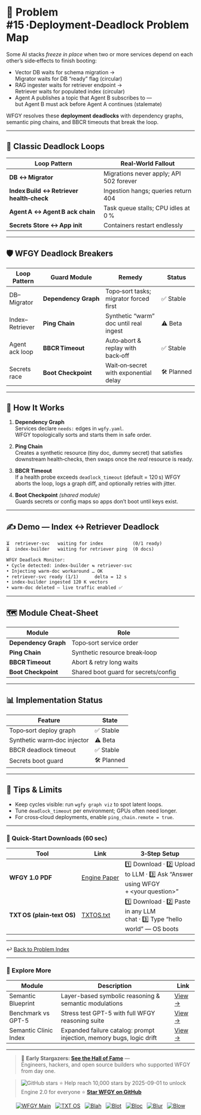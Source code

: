# 📒 Problem #15 ·Deployment‑Deadlock Problem Map

Some AI stacks *freeze in place* when two or more services depend on each
other’s side‑effects to finish booting:

* Vector DB waits for schema migration →  
  Migrator waits for DB “ready” flag (circular)
* RAG ingester waits for retriever endpoint →  
  Retriever waits for populated index (circular)
* Agent A publishes a topic that Agent B subscribes to —  
  but Agent B must ack before Agent A continues (stalemate)

WFGY resolves these **deployment deadlocks** with dependency graphs, semantic
ping chains, and BBCR timeouts that break the loop.

---

## 🚨 Classic Deadlock Loops

| Loop Pattern                             | Real‑World Fallout                       |
| --------------------------------------- | ---------------------------------------- |
| **DB ↔ Migrator**                       | Migrations never apply; API 502 forever  |
| **Index Build ↔ Retriever health‑check** | Ingestion hangs; queries return 404      |
| **Agent A ↔ Agent B ack chain**         | Task queue stalls; CPU idles at 0 %      |
| **Secrets Store ↔ App init**            | Containers restart endlessly             |

---

## 🛡️ WFGY Deadlock Breakers

| Loop Pattern              | Guard Module            | Remedy                                   | Status |
| ------------------------- | ----------------------- | ---------------------------------------- | ------ |
| DB–Migrator               | **Dependency Graph**    | Topo‑sort tasks; migrator forced first   | ✅ Stable |
| Index–Retriever           | **Ping Chain**          | Synthetic “warm” doc until real ingest   | ⚠️ Beta |
| Agent ack loop            | **BBCR Timeout**        | Auto‑abort & replay with back‑off        | ✅ Stable |
| Secrets race              | **Boot Checkpoint**     | Wait‑on‑secret with exponential delay    | 🛠 Planned |

---

## 📝 How It Works

1. **Dependency Graph**  
   Services declare `needs:` edges in `wgfy.yaml`.  
   WFGY topologically sorts and starts them in safe order.

2. **Ping Chain**  
   Creates a synthetic resource (tiny doc, dummy secret) that satisfies
   downstream health‑checks, then swaps once the *real* resource is ready.

3. **BBCR Timeout**  
   If a health probe exceeds `deadlock_timeout` (default = 120 s) WFGY aborts
   the loop, logs a graph diff, and optionally retries with jitter.

4. **Boot Checkpoint** *(shared module)*  
   Guards secrets or config maps so apps don’t boot until keys exist.

---

## ✍️ Demo — Index ↔ Retriever Deadlock

```txt
⏳  retriever‑svc   waiting for index           (0/1 ready)
⏳  index‑builder   waiting for retriever ping  (0 docs)

WFGY Deadlock Monitor:
• Cycle detected: index‑builder ⇆ retriever‑svc
• Injecting warm‑doc workaround … OK
• retriever‑svc ready (1/1)      delta = 12 s
• index‑builder ingested 120 K vectors
• warm‑doc deleted — live traffic enabled ✅
````

---

## 🗺️ Module Cheat‑Sheet

| Module               | Role                                 |
| -------------------- | ------------------------------------ |
| **Dependency Graph** | Topo‑sort service order              |
| **Ping Chain**       | Synthetic resource break‑loop        |
| **BBCR Timeout**     | Abort & retry long waits             |
| **Boot Checkpoint**  | Shared boot guard for secrets/config |

---

## 📊 Implementation Status

| Feature                     | State      |
| --------------------------- | ---------- |
| Topo‑sort deploy graph      | ✅ Stable   |
| Synthetic warm‑doc injector | ⚠️ Beta    |
| BBCR deadlock timeout       | ✅ Stable   |
| Secrets boot guard          | 🛠 Planned |

---

## 📝 Tips & Limits

* Keep cycles visible: run `wgfy graph viz` to spot latent loops.
* Tune `deadlock_timeout` per environment; GPUs often need longer.
* For cross‑cloud deployments, enable `ping_chain.remote = true`.

---

### 🔗 Quick‑Start Downloads (60 sec)

| Tool                       | Link                                                | 3‑Step Setup                                                                      |
| -------------------------- | --------------------------------------------------- | --------------------------------------------------------------------------------- |
| **WFGY 1.0 PDF**           | [Engine Paper](https://zenodo.org/records/15630969) | 1️⃣ Download · 2️⃣ Upload to LLM · 3️⃣ Ask “Answer using WFGY + \<your question>” |
| **TXT OS (plain‑text OS)** | [TXTOS.txt](https://zenodo.org/records/15788557)    | 1️⃣ Download · 2️⃣ Paste in any LLM chat · 3️⃣ Type “hello world” — OS boots      |

---

↩︎ [Back to Problem Index](../README.md)

---

### 🧭 Explore More

| Module                | Description                                              | Link     |
|-----------------------|----------------------------------------------------------|----------|
| Semantic Blueprint    | Layer-based symbolic reasoning & semantic modulations   | [View →](https://github.com/onestardao/WFGY/tree/main/SemanticBlueprint) |
| Benchmark vs GPT-5    | Stress test GPT-5 with full WFGY reasoning suite         | [View →](https://github.com/onestardao/WFGY/tree/main/benchmarks/benchmark-vs-gpt5) |
| Semantic Clinic Index | Expanded failure catalog: prompt injection, memory bugs, logic drift | [View →](./SemanticClinicIndex.md) |

---

> 👑 **Early Stargazers: [See the Hall of Fame](https://github.com/onestardao/WFGY/tree/main/stargazers)** —  
> Engineers, hackers, and open source builders who supported WFGY from day one.

> <img src="https://img.shields.io/github/stars/onestardao/WFGY?style=social" alt="GitHub stars"> ⭐ Help reach 10,000 stars by 2025-09-01 to unlock Engine 2.0 for everyone  ⭐ <strong><a href="https://github.com/onestardao/WFGY">Star WFGY on GitHub</a></strong>


<div align="center">

[![WFGY Main](https://img.shields.io/badge/WFGY-Main-red?style=flat-square)](https://github.com/onestardao/WFGY)
&nbsp;
[![TXT OS](https://img.shields.io/badge/TXT%20OS-Reasoning%20OS-orange?style=flat-square)](https://github.com/onestardao/WFGY/tree/main/OS)
&nbsp;
[![Blah](https://img.shields.io/badge/Blah-Semantic%20Embed-yellow?style=flat-square)](https://github.com/onestardao/WFGY/tree/main/OS/BlahBlahBlah)
&nbsp;
[![Blot](https://img.shields.io/badge/Blot-Persona%20Core-green?style=flat-square)](https://github.com/onestardao/WFGY/tree/main/OS/BlotBlotBlot)
&nbsp;
[![Bloc](https://img.shields.io/badge/Bloc-Reasoning%20Compiler-blue?style=flat-square)](https://github.com/onestardao/WFGY/tree/main/OS/BlocBlocBloc)
&nbsp;
[![Blur](https://img.shields.io/badge/Blur-Text2Image%20Engine-navy?style=flat-square)](https://github.com/onestardao/WFGY/tree/main/OS/BlurBlurBlur)
&nbsp;
[![Blow](https://img.shields.io/badge/Blow-Game%20Logic-purple?style=flat-square)](https://github.com/onestardao/WFGY/tree/main/OS/BlowBlowBlow)

</div>

